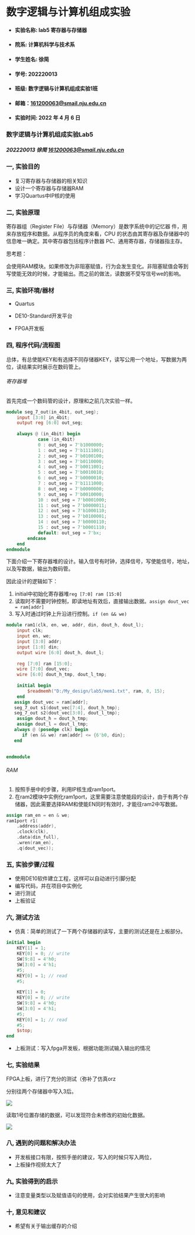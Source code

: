 # 数字逻辑与计算机组成实验

- #### 实验名称: lab5  寄存器与存储器



- #### 院系: 计算机科学与技术系



- #### 学生姓名: 徐简



- #### 学号: 202220013



- #### 班级: 数字逻辑与计算机组成实验1班



- #### 邮箱：161200063@smail.nju.edu.cn



- #### 实验时间: 2022 年 4 月 6 日



































### 数字逻辑与计算机组成实验Lab5

##### 202220013 徐简 161200063@smail.nju.edu.cn



### 一, 实验目的

- 复习寄存器与存储器的相关知识
- 设计一个寄存器与存储器RAM
- 学习Quartus中IP核的使用



### 二, 实验原理

寄存器组（Register File）与存储器（Memory）是数字系统中的记忆器 件，用来存放程序和数据。从程序员的角度来看，CPU 的状态由其寄存器及存储器中的信息唯一确定。其中寄存器包括程序计数器 PC、通用寄存器，存储器指主存。

思考题：

会使用RAM模块。如果修改为非阻塞赋值，行为会发生变化。非阻塞赋值会等到写使能无效的时候，才能输出。而之前的做法，读数据不受写信号we的影响。

### 三, 实验环境/器材

- Quartus
- DE10-Standard开发平台 

- FPGA开发板



### 四, 程序代码/流程图

总体，有总使能KEY和有选择不同存储器KEY，读写公用一个地址，写数据为两位，读结果实时展示在数码管上。

###### 寄存器堆

首先完成一个数码管的设计，原理和之前几次实验一样。

```verilog
module seg_7_out(in_4bit, out_seg);
	input [3:0] in_4bit;
	output reg [6:0] out_seg;
	
	always @ (in_4bit) begin
			case (in_4bit)
			0 : out_seg = 7'b1000000;
			1 : out_seg = 7'b1111001;
			2 : out_seg = 7'b0100100;
			3 : out_seg = 7'b0110000;
			4 : out_seg = 7'b0011001;
			5 : out_seg = 7'b0010010;
			6 : out_seg = 7'b0000010;
			7 : out_seg = 7'b1111000;
			8 : out_seg = 7'b0000000;
			9 : out_seg = 7'b0010000;
			10 : out_seg = 7'b0001000;
			11 : out_seg = 7'b0000011;
			12 : out_seg = 7'b1000110;
			13 : out_seg = 7'b0100001;
			14 : out_seg = 7'b0000110;
			15 : out_seg = 7'b0001110;
			default: out_seg = 7'bx;
		endcase
	end
endmodule 
```

下面介绍一下寄存器堆的设计。输入信号有时钟，选择信号，写使能信号，地址，以及写数据，输出为数码管。

因此设计的逻辑如下：

1. initial中初始化寄存器堆`reg [7:0] ram [15:0]`
2. 读取时不需要时钟控制，即读地址有效后，直接输出数据。`assign dout_vec = ram[addr]`
3. 写入时通过时钟上升沿进行控制。`if (en && we)`

```verilog
module ram1(clk, en, we, addr, din, dout_h, dout_l);
	input clk;
	input en, we;
	input [3:0] addr;
	input [1:0] din;
	output wire [6:0] dout_h, dout_l;
	
	reg [7:0] ram [15:0];
	wire [7:0] dout_vec;
	wire [6:0] dout_h_tmp, dout_l_tmp;
	
	initial begin
		$readmemh("D:/My_design/lab5/mem1.txt", ram, 0, 15);
	end
   assign dout_vec = ram[addr];
   seg_7_out s1(dout_vec[7:4], dout_h_tmp);
   seg_7_out s2(dout_vec[3:0], dout_l_tmp);
	assign dout_h = dout_h_tmp;
	assign dout_l = dout_l_tmp;
   always @ (posedge clk) begin
      if (en && we) ram[addr] <= {6'b0, din};
   end

	
endmodule
```



###### RAM

1. 按照手册中的步骤，利用IP核生成ram1port。
2. 在ram2模块中实例化ram1port，这里需要注意使能段的设计，由于有两个存储器，因此需要选择RAM和使能EN同时有效时，才能往ram2中写数据。

```verilog
assign ram_en = en & we;
ram1port r1(
    .address(addr),
    .clock(clk),
    .data(din_full),
    .wren(ram_en),
    .q(dout_vec));
```





### 五, 实验步骤/过程

- 使用DE10软件建立工程，这样可以自动进行引脚分配
- 编写代码，并在项目中实例化
- 进行测试
- 上板验证

### 六, 测试方法

- 仿真：简单的测试了一下两个存储器的读写，主要的测试还是在上板部分。

```verilog
initial begin
	KEY[1] = 1;
	KEY[0] = 0; // write
	SW[9:8] = 4'h0;
	SW[3:0] = 4'h1;
	#5;
	KEY[0] = 1; // read
	#5;
	
	KEY[1] = 0;
	KEY[0] = 0; // write
	SW[9:8] = 4'h0;
	SW[3:0] = 4'h1;
	#5;
	KEY[0] = 1; // read
	#5;
	$stop;
end
```

- 上板测试：写入fpga开发板，根据功能测试输入输出的情况

### 七, 实验结果

FPGA上板，进行了充分的测试（弥补了仿真orz

分别往两个存储器中写入3后。

![](.\pic\1.jpg)

读取1号位置存储的数据，可以发现符合未修改的初始化数据。

![](.\pic\2.jpg)

### 八, 遇到的问题和解决办法

- 开发板接口有限，按照手册的建议，写入的时候只写入两位，
- 上板操作视频太大了

### 九, 实验得到的启示

- 注意变量类型以及赋值语句的使用，会对实验结果产生很大的影响

### 十, 意见和建议

- 希望有关于输出缓存的介绍